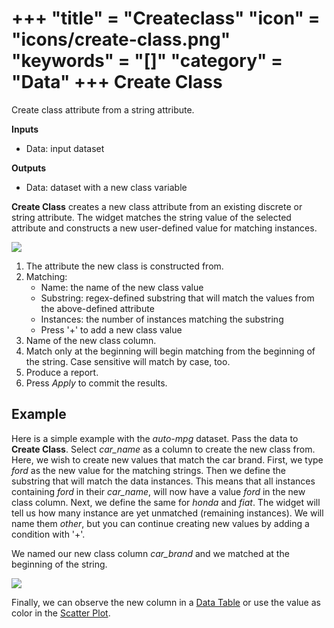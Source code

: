 +++
"title" = "Createclass"
"icon" = "icons/create-class.png"
"keywords" = "[]"
"category" = "Data"
+++
Create Class
============

Create class attribute from a string attribute.

**Inputs**

- Data: input dataset

**Outputs**

- Data: dataset with a new class variable

**Create Class** creates a new class attribute from an existing discrete or string attribute. The widget matches the string value of the selected attribute and constructs a new user-defined value for matching instances.

![](/images/CreateClass-stamped.png)

1. The attribute the new class is constructed from.
2. Matching:
   - Name: the name of the new class value
   - Substring: regex-defined substring that will match the values from the above-defined attribute
   - Instances: the number of instances matching the substring
   - Press '+' to add a new class value
3. Name of the new class column.
4. Match only at the beginning will begin matching from the beginning of the string. Case sensitive will match by case, too.
5. Produce a report.
6. Press *Apply* to commit the results.

Example
-------

Here is a simple example with the *auto-mpg* dataset. Pass the data to **Create Class**. Select *car_name* as a column to create the new class from. Here, we wish to create new values that match the car brand. First, we type *ford* as the new value for the matching strings. Then we define the substring that will match the data instances. This means that all instances containing *ford* in their *car_name*, will now have a value *ford* in the new class column. Next, we define the same for *honda* and *fiat*. The widget will tell us how many instance are yet unmatched (remaining instances). We will name them *other*, but you can continue creating new values by adding a condition with '+'.

We named our new class column *car_brand* and we matched at the beginning of the string.

![](/images/CreateClass-example.png)

Finally, we can observe the new column in a [Data Table](../data/datatable.md) or use the value as color in the [Scatter Plot](../visualize/scatterplot.md).
